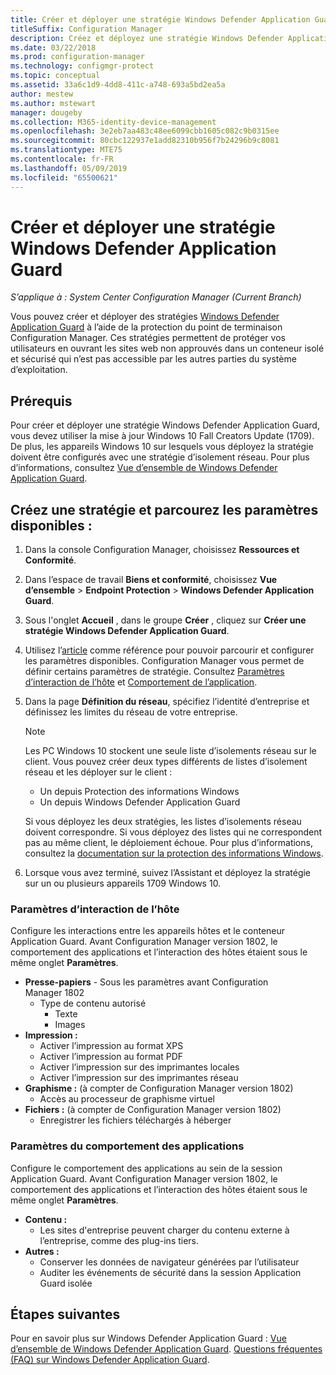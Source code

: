 ```yaml
---
title: Créer et déployer une stratégie Windows Defender Application Guard
titleSuffix: Configuration Manager
description: Créez et déployez une stratégie Windows Defender Application Guard.
ms.date: 03/22/2018
ms.prod: configuration-manager
ms.technology: configmgr-protect
ms.topic: conceptual
ms.assetid: 33a6c1d9-4dd8-411c-a748-693a5bd2ea5a
author: mestew
ms.author: mstewart
manager: dougeby
ms.collection: M365-identity-device-management
ms.openlocfilehash: 3e2eb7aa483c48ee6099cbb1605c082c9b0315ee
ms.sourcegitcommit: 80cbc122937e1add82310b956f7b24296b9c8081
ms.translationtype: MTE75
ms.contentlocale: fr-FR
ms.lasthandoff: 05/09/2019
ms.locfileid: "65500621"
---
```

# <a name="create-and-deploy-windows-defender-application-guard-policy"></a>Créer et déployer une stratégie Windows Defender Application Guard 
*S’applique à : System Center Configuration Manager (Current Branch)*
<!-- 1351960 -->  
Vous pouvez créer et déployer des stratégies [Windows Defender Application Guard](https://docs.microsoft.com/windows/threat-protection/windows-defender-application-guard/wd-app-guard-overview) à l’aide de la protection du point de terminaison Configuration Manager. Ces stratégies permettent de protéger vos utilisateurs en ouvrant les sites web non approuvés dans un conteneur isolé et sécurisé qui n’est pas accessible par les autres parties du système d’exploitation.

## <a name="prerequisites"></a>Prérequis

Pour créer et déployer une stratégie Windows Defender Application Guard, vous devez utiliser la mise à jour Windows 10 Fall Creators Update (1709). De plus, les appareils Windows 10 sur lesquels vous déployez la stratégie doivent être configurés avec une stratégie d’isolement réseau. Pour plus d’informations, consultez [Vue d’ensemble de Windows Defender Application Guard](https://docs.microsoft.com/windows/threat-protection/windows-defender-application-guard/wd-app-guard-overview). 


## <a name="create-a-policy-and-to-browse-the-available-settings"></a>Créez une stratégie et parcourez les paramètres disponibles :

1. Dans la console Configuration Manager, choisissez **Ressources et Conformité**.
2. Dans l’espace de travail **Biens et conformité**, choisissez **Vue d’ensemble** > **Endpoint Protection** > **Windows Defender Application Guard**.
3. Sous l'onglet **Accueil** , dans le groupe **Créer** , cliquez sur **Créer une stratégie Windows Defender Application Guard**.
4. Utilisez l’[article](https://docs.microsoft.com/windows/security/threat-protection/windows-defender-application-guard/configure-wd-app-guard) comme référence pour pouvoir parcourir et configurer les paramètres disponibles. Configuration Manager vous permet de définir certains paramètres de stratégie. Consultez [Paramètres d’interaction de l’hôte](#bkmk_HIS) et [Comportement de l’application](#bkmk_ABS).
5. Dans la page **Définition du réseau**, spécifiez l’identité d’entreprise et définissez les limites du réseau de votre entreprise.

    > [!NOTE]
    > Les PC Windows 10 stockent une seule liste d’isolements réseau sur le client. Vous pouvez créer deux types différents de listes d’isolement réseau et les déployer sur le client :
    >
    >  - Un depuis Protection des informations Windows
    >  - Un depuis Windows Defender Application Guard
    >
    > Si vous déployez les deux stratégies, les listes d’isolements réseau doivent correspondre. Si vous déployez des listes qui ne correspondent pas au même client, le déploiement échoue. Pour plus d’informations, consultez la [documentation sur la protection des informations Windows](https://docs.microsoft.com/windows/threat-protection/windows-information-protection/create-wip-policy-using-sccm).
    > 
    > 

6. Lorsque vous avez terminé, suivez l’Assistant et déployez la stratégie sur un ou plusieurs appareils 1709 Windows 10.

### <a name="bkmk_HIS"></a> Paramètres d’interaction de l’hôte
Configure les interactions entre les appareils hôtes et le conteneur Application Guard. Avant Configuration Manager version 1802, le comportement des applications et l’interaction des hôtes étaient sous le même onglet **Paramètres**.

- **Presse-papiers** - Sous les paramètres avant Configuration Manager 1802
    - Type de contenu autorisé
        - Texte
        - Images
- **Impression :**
    - Activer l’impression au format XPS
    - Activer l’impression au format PDF
    - Activer l’impression sur des imprimantes locales
    - Activer l’impression sur des imprimantes réseau
- **Graphisme :** (à compter de Configuration Manager version 1802)
    - Accès au processeur de graphisme virtuel
- **Fichiers :** (à compter de Configuration Manager version 1802)
    - Enregistrer les fichiers téléchargés à héberger

### <a name="bkmk_ABS"></a> Paramètres du comportement des applications
Configure le comportement des applications au sein de la session Application Guard. Avant Configuration Manager version 1802, le comportement des applications et l’interaction des hôtes étaient sous le même onglet **Paramètres**.

- **Contenu :**
   - Les sites d'entreprise peuvent charger du contenu externe à l’entreprise, comme des plug-ins tiers.
- **Autres :**
    - Conserver les données de navigateur générées par l’utilisateur
    - Auditer les événements de sécurité dans la session Application Guard isolée



## <a name="next-steps"></a>Étapes suivantes
Pour en savoir plus sur Windows Defender Application Guard : [Vue d’ensemble de Windows Defender Application Guard](https://docs.microsoft.com/windows/security/threat-protection/windows-defender-application-guard/wd-app-guard-overview).
[Questions fréquentes (FAQ) sur Windows Defender Application Guard](https://docs.microsoft.com/windows/security/threat-protection/windows-defender-application-guard/faq-wd-app-guard).
